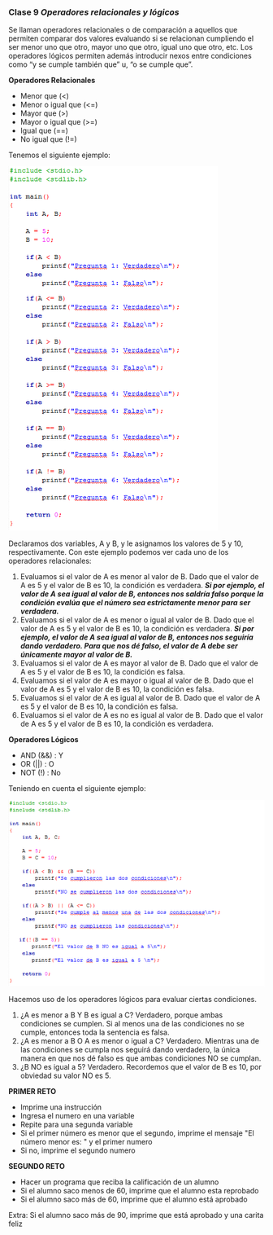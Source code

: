 ### Clase 9 *Operadores relacionales y lógicos*

Se llaman operadores relacionales o de comparación a aquellos que permiten comparar dos valores evaluando si se relacionan cumpliendo el ser menor uno que otro, mayor uno que otro, igual uno que otro, etc. Los operadores lógicos permiten además introducir nexos entre condiciones como “y se cumple también que” u, “o se cumple que”.

**Operadores Relacionales**

- Menor que (<)
- Menor o igual que (<=)
- Mayor que (>)
- Mayor o igual que (>=)
- Igual que (==)
- No igual que (!=)

Tenemos el siguiente ejemplo:

![src/programacionEstructurada_30.png](../src/programacionEstructurada_30.png)

Declaramos dos variables, A y B, y le asignamos los valores de 5 y 10, respectivamente. Con este ejemplo podemos ver cada uno de los operadores relacionales:

1. Evaluamos si el valor de A es menor al valor de B. Dado que el valor de A es 5 y el valor de B es 10, la condición es verdadera. ***Si por ejemplo, el valor de A sea igual al valor de B, entonces nos saldría falso porque la condición evalúa que el número sea estrictamente menor para ser verdadera.***
2. Evaluamos si el valor de A es menor o igual al valor de B. Dado que el valor de A es 5 y el valor de B es 10, la condición es verdadera. ***Si por ejemplo, el valor de A sea igual al valor de B, entonces nos seguiría dando verdadero. Para que nos dé falso, el valor de A debe ser únicamente mayor al valor de B.***
3. Evaluamos si el valor de A es mayor al valor de B. Dado que el valor de A es 5 y el valor de B es 10, la condición es falsa.
4. Evaluamos si el valor de A es mayor o igual al valor de B. Dado que el valor de A es 5 y el valor de B es 10, la condición es falsa.
5. Evaluamos si el valor de A es igual al valor de B. Dado que el valor de A es 5 y el valor de B es 10, la condición es falsa.
6. Evaluamos si el valor de A es no es igual al valor de B. Dado que el valor de A es 5 y el valor de B es 10, la condición es verdadera.

**Operadores Lógicos**

- AND (&&) : Y
- OR (||) : O
- NOT (!) : No

Teniendo en cuenta el siguiente ejemplo:

![src/programacionEstructurada_31.png](../src/programacionEstructurada_31.png)

Hacemos uso de los operadores lógicos para evaluar ciertas condiciones.

1. ¿A es menor a B Y B es igual a C? Verdadero, porque ambas condiciones se cumplen. Si al menos una de las condiciones no se cumple, entonces toda la sentencia es falsa.
2. ¿A es menor a B O A es menor o igual a C? Verdadero. Mientras una de las condiciones se cumpla nos seguirá dando verdadero, la única manera en que nos dé falso es que ambas condiciones NO se cumplan.
3. ¿B NO es igual a 5? Verdadero. Recordemos que el valor de B es 10, por obviedad su valor NO es 5.

**PRIMER RETO**

- Imprime una instrucción
- Ingresa el numero en una variable
- Repite para una segunda variable
- Si el primer número es menor que el segundo, imprime el mensaje "El número menor es: " y el primer numero
- Si no, imprime el segundo numero

**SEGUNDO RETO**

- Hacer un programa que reciba la calificación de un alumno
- Si el alumno saco menos de 60, imprime que el alumno esta reprobado
- Si el alumno saco más de 60, imprime que el alumno está aprobado

Extra: Si el alumno saco más de 90, imprime que está aprobado y una carita feliz
